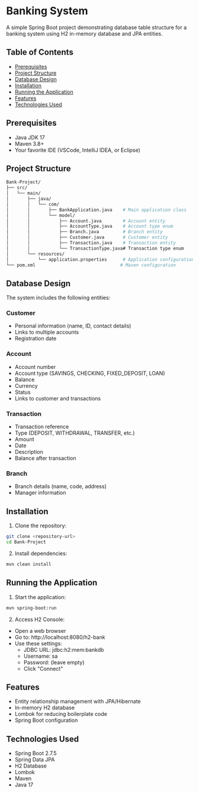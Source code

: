 # Banking System

A simple Spring Boot project demonstrating database table structure for a banking system using H2 in-memory database and JPA entities.

## Table of Contents
- [Prerequisites](#prerequisites)
- [Project Structure](#project-structure)
- [Database Design](#database-design)
- [Installation](#installation)
- [Running the Application](#running-the-application)
- [Features](#features)
- [Technologies Used](#technologies-used)

## Prerequisites

- Java JDK 17
- Maven 3.8+
- Your favorite IDE (VSCode, IntelliJ IDEA, or Eclipse)

## Project Structure

```bash
Bank-Project/
├── src/
│   └── main/
│       ├── java/
│       │   └── com/
│       │       ├── BankApplication.java    # Main application class
│       │       └── model/
│       │           ├── Account.java        # Account entity
│       │           ├── AccountType.java    # Account type enum
│       │           ├── Branch.java         # Branch entity
│       │           ├── Customer.java       # Customer entity
│       │           ├── Transaction.java    # Transaction entity
│       │           └── TransactionType.java# Transaction type enum
│       └── resources/
│           └── application.properties      # Application configuration
└── pom.xml                                # Maven configuration
```

## Database Design

The system includes the following entities:

### Customer
- Personal information (name, ID, contact details)
- Links to multiple accounts
- Registration date

### Account
- Account number
- Account type (SAVINGS, CHECKING, FIXED_DEPOSIT, LOAN)
- Balance
- Currency
- Status
- Links to customer and transactions

### Transaction
- Transaction reference
- Type (DEPOSIT, WITHDRAWAL, TRANSFER, etc.)
- Amount
- Date
- Description
- Balance after transaction

### Branch
- Branch details (name, code, address)
- Manager information

## Installation

1. Clone the repository:
```bash
git clone <repository-url>
cd Bank-Project
```

2. Install dependencies:
```bash
mvn clean install
```

## Running the Application

1. Start the application:
```bash
mvn spring-boot:run
```

2. Access H2 Console:
- Open a web browser
- Go to: http://localhost:8080/h2-bank
- Use these settings:
  * JDBC URL: jdbc:h2:mem:bankdb
  * Username: sa
  * Password: (leave empty)
  * Click "Connect"

## Features

- Entity relationship management with JPA/Hibernate
- In-memory H2 database
- Lombok for reducing boilerplate code
- Spring Boot configuration

## Technologies Used

- Spring Boot 2.7.5
- Spring Data JPA
- H2 Database
- Lombok
- Maven
- Java 17